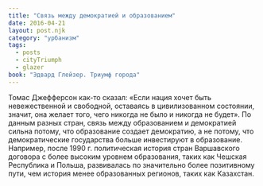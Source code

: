 ```yaml
---
title: "Связь между демократией и образованием"
date: 2016-04-21
layout: post.njk
category: "урбанизм"
tags:
  - posts
  - cityTriumph
  - glazer
book: "Эдвард Глейзер. Триумф города"
---
```


Томас Джефферсон как-то сказал: «Если нация хочет быть невежественной и свободной, оставаясь в цивилизованном состоянии, значит, она желает того, чего никогда не было и никогда не будет». По данным разных стран, связь между образованием и демократией сильна потому, что образование создает демократию, а не потому, что демократические государства больше инвестируют в образование. Например, после 1990 г. политическая история стран Варшавского договора с более высоким уровнем образования, таких как Чешская Республика и Польша, развивалась по значительно более позитивному пути, чем история менее образованных регионов, таких как Казахстан.
